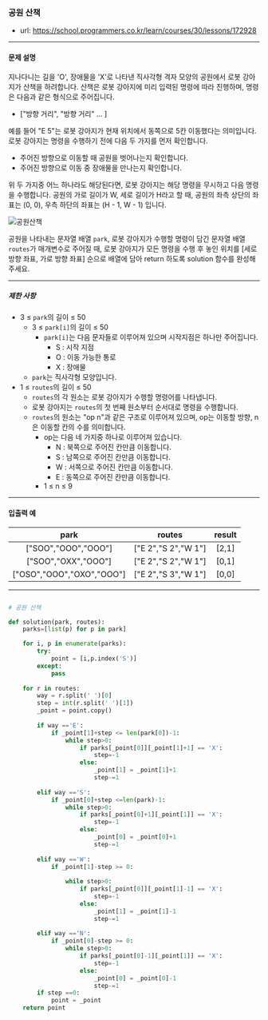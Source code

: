### 공원 산책

 - url: https://school.programmers.co.kr/learn/courses/30/lessons/172928
 
 --------
 
#### 문제 설명
지나다니는 길을 'O', 장애물을 'X'로 나타낸 직사각형 격자 모양의 공원에서 로봇 강아지가 산책을 하려합니다. 산책은 로봇 강아지에 미리 입력된 명령에 따라 진행하며, 명령은 다음과 같은 형식으로 주어집니다.

 - ["방향 거리", "방향 거리" … ]

예를 들어 "E 5"는 로봇 강아지가 현재 위치에서 동쪽으로 5칸 이동했다는 의미입니다. 로봇 강아지는 명령을 수행하기 전에 다음 두 가지를 먼저 확인합니다.

 - 주어진 방향으로 이동할 때 공원을 벗어나는지 확인합니다.
 - 주어진 방향으로 이동 중 장애물을 만나는지 확인합니다.

위 두 가지중 어느 하나라도 해당된다면, 로봇 강아지는 해당 명령을 무시하고 다음 명령을 수행합니다.
공원의 가로 길이가 W, 세로 길이가 H라고 할 때, 공원의 좌측 상단의 좌표는 (0, 0), 우측 하단의 좌표는 (H - 1, W - 1) 입니다.

![공원산책](https://user-images.githubusercontent.com/62426665/217702316-1bd5d3ba-c1d7-4133-bfb5-36bdc85a08ba.png)

공원을 나타내는 문자열 배열 `park`, 로봇 강아지가 수행할 명령이 담긴 문자열 배열 `routes`가 매개변수로 주어질 때, 로봇 강아지가 모든 명령을 수행 후 놓인 위치를 [세로 방향 좌표, 가로 방향 좌표] 순으로 배열에 담아 return 하도록 solution 함수를 완성해주세요.

--------

##### 제한 사항
 - 3 ≤ `park`의 길이 ≤ 50
   - 3 ≤ `park[i]`의 길이 ≤ 50
     - `park[i]`는 다음 문자들로 이루어져 있으며 시작지점은 하나만 주어집니다.
       - S : 시작 지점
       - O : 이동 가능한 통로
       - X : 장애물
   - `park`는 직사각형 모양입니다.
 - 1 ≤ `routes`의 길이 ≤ 50
   - `routes`의 각 원소는 로봇 강아지가 수행할 명령어를 나타냅니다.
   - 로봇 강아지는 `routes`의 첫 번째 원소부터 순서대로 명령을 수행합니다.
   - `routes`의 원소는 "op n"과 같은 구조로 이루어져 있으며, op는 이동할 방향, n은 이동할 칸의 수를 의미합니다.
     - op는 다음 네 가지중 하나로 이루어져 있습니다.
       - N : 북쪽으로 주어진 칸만큼 이동합니다.
       - S : 남쪽으로 주어진 칸만큼 이동합니다.
       - W : 서쪽으로 주어진 칸만큼 이동합니다.
       - E : 동쪽으로 주어진 칸만큼 이동합니다.
     - 1 ≤ n ≤ 9

--------
 
#### 입출력 예

 |park|routes|result|
 |:---:|:---:|:---:|
 |["SOO","OOO","OOO"]|["E 2","S 2","W 1"]|[2,1]|
 |["SOO","OXX","OOO"]|["E 2","S 2","W 1"]|[0,1]|
 |["OSO","OOO","OXO","OOO"]|["E 2","S 3","W 1"]|[0,0]|

--------

```python

# 공원 산책

def solution(park, routes):
    parks=[list(p) for p in park]

    for i, p in enumerate(parks):
        try:
            point = [i,p.index('S')]
        except:
            pass
        
    for r in routes:
        way = r.split(' ')[0]
        step = int(r.split(' ')[1])
        _point = point.copy()
        
        if way =='E':
            if _point[1]+step <= len(park[0])-1:
                while step>0:
                    if parks[_point[0]][_point[1]+1] == 'X':
                        step=-1
                    else:
                        _point[1] = _point[1]+1
                        step-=1
                        
        elif way =='S':
            if _point[0]+step <=len(park)-1:
                while step>0:
                    if parks[_point[0]+1][_point[1]] == 'X':
                        step=-1
                    else:
                        _point[0] = _point[0]+1
                        step-=1
                        
        elif way =='W':
            if _point[1]-step >= 0:
                
                while step>0:
                    if parks[_point[0]][_point[1]-1] == 'X':
                        step=-1
                    else:
                        _point[1] = _point[1]-1
                        step-=1     
                
        elif way =='N':
            if _point[0]-step >= 0:
                while step>0:
                    if parks[_point[0]-1][_point[1]] == 'X':
                        step=-1
                    else:
                        _point[0] = _point[0]-1
                        step-=1     
        if step ==0:
            point = _point
    return point

```
